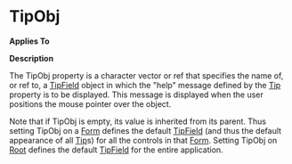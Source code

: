 




<h1 class="heading"><span class="name">TipObj</span></h1>

**Applies To**


**Description**


The TipObj property is a character vector or ref that specifies the name of, or ref to, a [TipField](./tipfield.md) object in which the "help" message defined by the [Tip](tip.md) property is to be displayed. This message is displayed when the user positions the mouse pointer over the object.


Note that if TipObj is empty, its value is inherited from its parent. Thus setting TipObj on a [Form](./form.md) defines the default [TipField](./tipfield.md) (and thus the default appearance of all [Tip](tip.md)s) for all the controls in that [Form](./form.md). Setting TipObj on [Root](./root.md) defines the default [TipField](./tipfield.md) for the entire application.



